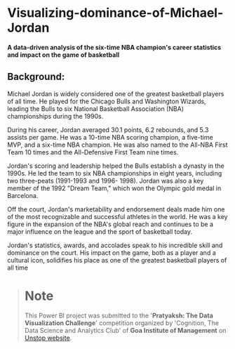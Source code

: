 # Visualizing-dominance-of-Michael-Jordan
**A data-driven analysis of the six-time NBA  champion's career statistics and impact on the game of basketball**

## Background:
Michael Jordan is widely considered one of the greatest basketball players of all time. He played 
for the Chicago Bulls and Washington Wizards, leading the Bulls to six National Basketball 
Association (NBA) championships during the 1990s.

During his career, Jordan averaged 30.1 points, 6.2 rebounds, and 5.3 assists per game. He 
was a 10-time NBA scoring champion, a five-time MVP, and a six-time NBA champion. He was 
also named to the All-NBA First Team 10 times and the All-Defensive First Team nine times.

Jordan's scoring and leadership helped the Bulls establish a dynasty in the 1990s. He led the 
team to six NBA championships in eight years, including two three-peats (1991-1993 and 1996-
1998). Jordan was also a key member of the 1992 "Dream Team," which won the Olympic gold 
medal in Barcelona.

Off the court, Jordan's marketability and endorsement deals made him one of the most 
recognizable and successful athletes in the world. He was a key figure in the expansion of the 
NBA's global reach and continues to be a major influence on the league and the sport of 
basketball today.

Jordan's statistics, awards, and accolades speak to his incredible skill and dominance on the 
court. His impact on the game, both as a player and a cultural icon, solidifies his place as one of 
the greatest basketball players of all time

> # Note
> This Power BI project was submitted to the '**Pratyaksh: The Data Visualization Challenge**' competition organized by 'Cognition, The Data Science and Analytics Club' of **Goa Institute of Management** on [Unstop website](https://unstop.com/competitions/pratyaksh-the-data-visualization-challenge-coalesce23-goa-institute-of-management-gim-goa-602161).

